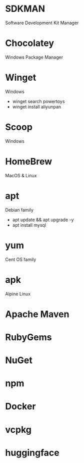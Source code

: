 # SDKMAN
Software Development Kit Manager

# Chocolatey
Windows Package Manager

# Winget
Windows

- winget search powertoys
- winget install aliyunpan

# Scoop
Windows

# HomeBrew
MacOS & Linux

# apt
Debian family

- apt update && apt upgrade -y
- apt install mysql

# yum
Cent OS family

# apk
Alpine Linux

# Apache Maven

# RubyGems

# NuGet

# npm

# Docker

# vcpkg

# huggingface

